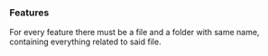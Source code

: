 ### Features

For every feature there must be a file and a folder with same name, containing everything related to said file.
